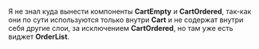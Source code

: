 Я не знал куда вынести компоненты **CartEmpty** и **CartOrdered**, так-как они по сути используются только внутри **Cart** и не содержат внутри себя другие слои, за исключением **CartOrdered**, но там уже есть виджет **OrderList**.